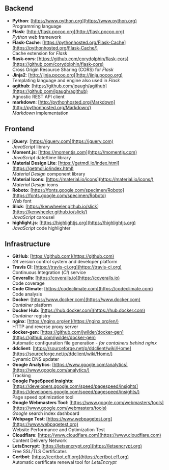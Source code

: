 ## Backend

- **Python**: [https://www.python.org](https://www.python.org)  
  Programming language
- **Flask**: [http://flask.pocoo.org](http://flask.pocoo.org)  
  *Python* web framework
- **Flask-Cache**: [https://pythonhosted.org/Flask-Cache](https://pythonhosted.org/Flask-Cache/)  
  Cache extension for *Flask*
- **flask-cors**: [https://github.com/corydolphin/flask-cors](https://github.com/corydolphin/flask-cors)  
  Cross Origin Resource Sharing (CORS) for *Flask*
- **Jinja2**: [http://jinja.pocoo.org](http://jinja.pocoo.org)  
  Templating language and engine also used in *Flask*
- **agithub**: [https://github.com/jpaugh/agithub](https://github.com/jpaugh/agithub)  
  Agnostic REST API client
- **markdown**: [http://pythonhosted.org/Markdown](http://pythonhosted.org/Markdown/)  
  *Markdown* implementation

## Frontend

- **jQuery**: [https://jquery.com](https://jquery.com)  
  *JavaScript* library
- **Moment.js**: [https://momentjs.com](https://momentjs.com)  
  *JavaScript* date/time library
- **Material Design Lite**: [https://getmdl.io/index.html](https://getmdl.io/index.html)  
  *Material Design* component library
- **Material Icons**: [https://material.io/icons](https://material.io/icons/)  
  *Material Design* icons
- **Roboto**: [https://fonts.google.com/specimen/Roboto](https://fonts.google.com/specimen/Roboto)  
  Web font
- **Slick**: [https://kenwheeler.github.io/slick](https://kenwheeler.github.io/slick/)  
  *JavaScript* carousel
- **highlight.js**: [https://highlightjs.org](https://highlightjs.org)  
  *JavaScript* code highlighter

## Infrastructure

- **GitHub**: [https://github.com](https://github.com)  
  *Git* version control system and developer platform
- **Travis CI**: [https://travis-ci.org](https://travis-ci.org)  
  Continuous Integration (*CI*) service
- **Coveralls**: [https://coveralls.io](https://coveralls.io)  
  Code coverage
- **Code Climate**: [https://codeclimate.com](https://codeclimate.com)  
  Code analysis
- **Docker**: [https://www.docker.com](https://www.docker.com)  
  *Container* platform
- **Docker Hub**: [https://hub.docker.com](https://hub.docker.com)  
  *Container* registry
- **nginx**: [https://nginx.org/en](https://nginx.org/en/)  
  HTTP and reverse proxy server
- **docker-gen**: [https://github.com/jwilder/docker-gen](https://github.com/jwilder/docker-gen)  
  Automatic configuration file generation - *for containers behind nginx*
- **ddclient**: [https://sourceforge.net/p/ddclient/wiki/Home](https://sourceforge.net/p/ddclient/wiki/Home/)  
  Dynamic DNS updater
- **Google Analytics**: [https://www.google.com/analytics](https://www.google.com/analytics/)  
  Tracking
- **Google PageSpeed Insights**: [https://developers.google.com/speed/pagespeed/insights](https://developers.google.com/speed/pagespeed/insights/)  
  Page speed optimization tool
- **Google Webmasters Tool**: [https://www.google.com/webmasters/tools](https://www.google.com/webmasters/tools)  
  *Google* search index dashboard
- **Webpage Test**: [https://www.webpagetest.org](https://www.webpagetest.org)  
  Website Performance and Optimization Test
- **Cloudflare**: [https://www.cloudflare.com](https://www.cloudflare.com)  
  Content Delivery Network
- **LetsEncrypt**: [https://letsencrypt.org](https://letsencrypt.org)  
  Free SSL/TLS Certificates
- **Certbot**: [https://certbot.eff.org](https://certbot.eff.org)  
  Automatic certificate renewal tool for *LetsEncrypt*


